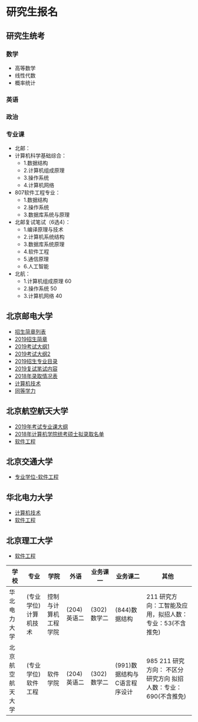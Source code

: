 # 研究生报名

## 研究生统考

### 数学

- 高等数学
- 线性代数
- 概率统计

### 英语

### 政治

### 专业课

- 北邮：
- 计算机科学基础综合：
  - 1.数据结构
  - 2.计算机组成原理
  - 3.操作系统
  - 4.计算机网络
- 807软件工程专业：
  - 1.数据结构
  - 2.操作系统
  - 3.数据库系统与原理
- 北邮复试笔试（6选4）：
  - 1.编译原理与技术
  - 2.计算机系统结构
  - 3.数据库系统原理
  - 4.软件工程
  - 5.通信原理
  - 6.人工智能
- 北航：
  - 1.计算机组成原理 60
  - 2.操作系统 50
  - 3.计算机网络 40

## 北京邮电大学

- [招生简章列表](https://yzb.bupt.edu.cn/list/list.php?p=8_4_1)
- [2019招生简章](https://yzb.bupt.edu.cn/content/content.php?p=8_4_336)
- [2019考试大纲1](https://yzb.bupt.edu.cn/content/content.php?p=8_4_269)
- [2019考试大纲2](https://yzb.bupt.edu.cn/content/content.php?p=8_4_270)
- [2019招生专业目录](https://yzb.bupt.edu.cn/content/content.php?p=8_4_65)
- [2019复试笔试内容](https://yzb.bupt.edu.cn/content/content.php?p=8_4_271)
- [2018年录取情况表](https://yzb.bupt.edu.cn/content/content.php?p=3_9_338)
- [计算机技术](https://yz.chsi.com.cn/zsml/kskm.jsp?id=1001321003085211122)
- [同等学力](https://yzb.bupt.edu.cn/content/content.php?p=8_4_272)
  
## 北京航空航天大学

- [2019年考试专业课大纲](http://scse.buaa.edu.cn/info/1102/5423.htm)
- [2018年计算机学院统考硕士拟录取名单](http://scse.buaa.edu.cn/info/1102/5100.htm)
- [软件工程](https://yz.chsi.com.cn/zsml/kskm.jsp?id=1000621021085212002)

## 北京交通大学

- [专业学位-软件工程](https://yz.chsi.com.cn/zsml/kskm.jsp?id=1000421002085212022)

## 华北电力大学

- [计算机技术](https://yz.chsi.com.cn/zsml/kskm.jsp?id=1005421004085211132)
- [软件工程](https://yz.chsi.com.cn/zsml/kskm.jsp?id=1005421004085212072)

## 北京理工大学

- [软件工程](https://yz.chsi.com.cn/zsml/kskm.jsp?id=1000721007085212002)

| 学校             | 专业                 | 学院                 | 外语        | 业务课一    | 业务课二                     | 其他                                                               |
| ---------------- | -------------------- | -------------------- | ----------- | ----------- | ---------------------------- | ------------------------------------------------------------------ |
| 华北电力大学     | (专业学位)计算机技术 | 控制与计算机工程学院 | (204)英语二 | (302)数学二 | (844)数据结构                | 211 研究方向：工智能及应用，拟招人数：专业：53(不含推免)           |
| 北京航空航天大学 | (专业学位)软件工程   | 软件学院             | (204)英语二 | (302)数学二 | (991)数据结构与C语言程序设计 | 985 211 研究方向：    不区分研究方向 拟招人数：专业：690(不含推免) |